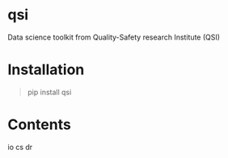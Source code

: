 # qsi

 Data science toolkit from Quality-Safety research Institute (QSI)

# Installation

> pip install qsi

# Contents

io
cs
dr